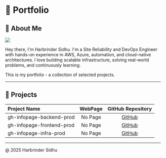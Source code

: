 # 🌟 Portfolio

## 👋 About Me

<img src="https://avatars.githubusercontent.com/u/57973936?v=4" style="width:10%: height: auto;">

Hey there, I'm Harbrinder Sidhu. I'm a Site Reliability and DevOps Engineer with hands-on experience in AWS, Azure, automation, and cloud-native architectures. I love building scalable infrastructure, solving real-world problems, and continuously learning.

This is my portfolio - a collection of selected projects.

---

## 🚀 Projects

| Project Name  | WebPage   | GitHub Repository   |
|:--------------|:---------:|:-------------------:|
| gh-infopage-backend-prod | No Page | [GitHub](https://github.com/harbsidhu/gh-infopage-backend-prod.git) |
| gh-infopage-frontend-prod | No Page | [GitHub](https://github.com/harbsidhu/gh-infopage-frontend-prod.git) |
| gh-infopage-infra-prod | No Page | [GitHub](https://github.com/harbsidhu/gh-infopage-infra-prod.git) |

---

@ 2025 Harbrinder Sidhu